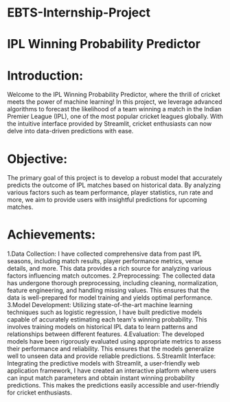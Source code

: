 # EBTS-Internship-Project
# IPL Winning Probability Predictor
# Introduction:
Welcome to the IPL Winning Probability Predictor, where the thrill of cricket meets the power of machine learning! In this project, we leverage advanced algorithms to forecast the likelihood of a team winning a match in the Indian Premier League (IPL), one of the most popular cricket leagues globally. With the intuitive interface provided by Streamlit, cricket enthusiasts can now delve into data-driven predictions with ease.

# Objective:
The primary goal of this project is to develop a robust model that accurately predicts the outcome of IPL matches based on historical data. By analyzing various factors such as team performance, player statistics, run rate and more, we aim to provide users with insightful predictions for upcoming matches.

# Achievements:
1.Data Collection:
I have collected comprehensive data from past IPL seasons, including match results, player performance metrics, venue details, and more. This data provides a rich source for analyzing various factors influencing match outcomes.
2.Preprocessing:
 The collected data has undergone thorough preprocessing, including cleaning, normalization, feature engineering, and handling missing values. This ensures that the data is well-prepared for model training and yields optimal performance.
3.Model Development:
Utilizing state-of-the-art machine learning techniques such as logistic regression, I have built predictive models capable of accurately estimating each team's winning probability. This involves training models on historical IPL data to learn patterns and relationships between different features.
4.Evaluation:
The developed models have been rigorously evaluated using appropriate metrics to assess their performance and reliability. This ensures that the models generalize well to unseen data and provide reliable predictions.
5.Streamlit Interface:
 Integrating the predictive models with Streamlit, a user-friendly web application framework, I have created an interactive platform where users can input match parameters and obtain instant winning probability predictions. This makes the predictions easily accessible and user-friendly for cricket enthusiasts.

 
